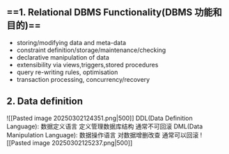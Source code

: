 ## ==1. Relational DBMS Functionality(DBMS 功能和目的)==
- storing/modifying data and meta-data
- constraint definition/storage/maintenance/checking
- declarative manipulation of data
- extensibility via views,triggers,stored procedures
- query re-writing rules, optimisation
- transaction processing, concurrency/recovery
## 2. Data definition
![[Pasted image 20250302124351.png|500]]
DDL(Data Definition Language): 数据定义语言 定义管理数据库结构 通常不可回滚
DML(Data Manipulation Language): 数据操作语言 对数据增删改查 通常可以回滚
![[Pasted image 20250302125237.png|500]]

